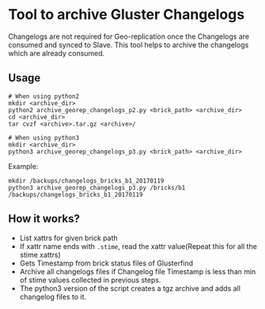 # Tool to archive Gluster Changelogs
Changelogs are not required for Geo-replication once the Changelogs
are consumed and synced to Slave. This tool helps to archive the
changelogs which are already consumed.

## Usage

    # When using python2
    mkdir <archive_dir>
    python2 archive_georep_changelogs_p2.py <brick_path> <archive_dir>
    cd <archive_dir>
    tar cvzf <archive>.tar.gz <archive>/

    # When using python3
    mkdir <archive_dir>
    python3 archive_georep_changelogs_p3.py <brick_path> <archive_dir>

Example:

    mkdir /backups/changelogs_bricks_b1_20170119
    python3 archive_georep_changelogs_p3.py /bricks/b1 /backups/changelogs_bricks_b1_20170119

## How it works?

- List xattrs for given brick path
- If xattr name ends with `.stime`, read the xattr value(Repeat this
  for all the stime xattrs)
- Gets Timestamp from brick status files of Glusterfind
- Archive all changelogs files if Changelog file Timestamp is less
  than min of stime values collected in previous steps.
- The python3 version of the script creates a tgz archive and adds all changelog files to it.
